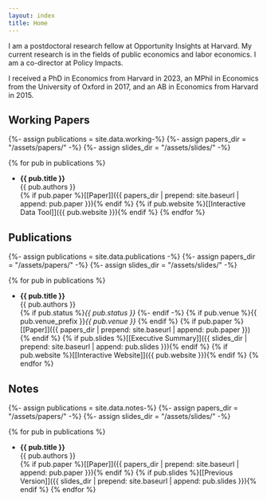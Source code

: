 ```yaml
---
layout: index
title: Home
---
```

I am a postdoctoral research fellow at Opportunity Insights at Harvard. My current research is in the fields of public economics and labor economics. I am a co-director at Policy Impacts. 

I received a PhD in Economics from Harvard in 2023, an MPhil in Economics from the University of Oxford in 2017, and an AB in Economics from Harvard in 2015.

## Working Papers
{%- assign publications = site.data.working-%}
{%- assign papers_dir = "/assets/papers/" -%}
{%- assign slides_dir = "/assets/slides/" -%}

{% for pub in publications %}
* **{{ pub.title }}**  
{{ pub.authors }}  
{% if pub.paper %}[[Paper]]({{ papers_dir | prepend: site.baseurl | append: pub.paper }}){% endif %}
{% if pub.website %}[[Interactive Data Tool]]({{ pub.website }}){% endif %}
{% endfor %}

## Publications
{%- assign publications = site.data.publications -%}
{%- assign papers_dir = "/assets/papers/" -%}
{%- assign slides_dir = "/assets/slides/" -%}

{% for pub in publications %}
* **{{ pub.title }}**  
{{ pub.authors }}  
{% if pub.status %}*{{ pub.status }}*  {%- endif -%}
{% if pub.venue %}{{ pub.venue_prefix }}*{{ pub.venue }}*  {% endif %}
{% if pub.paper %}[[Paper]]({{ papers_dir | prepend: site.baseurl | append: pub.paper }}){% endif %}
{% if pub.slides %}[[Executive Summary]]({{ slides_dir | prepend: site.baseurl | append: pub.slides }}){% endif %}
{% if pub.website %}[[Interactive Website]]({{ pub.website }}){% endif %}
{% endfor %}

## Notes
{%- assign publications = site.data.notes-%}
{%- assign papers_dir = "/assets/papers/" -%}
{%- assign slides_dir = "/assets/slides/" -%}

{% for pub in publications %}
* **{{ pub.title }}**  
{{ pub.authors }}  
{% if pub.paper %}[[Paper]]({{ papers_dir | prepend: site.baseurl | append: pub.paper }}){% endif %}
{% if pub.slides %}[[Previous Version]]({{ slides_dir | prepend: site.baseurl | append: pub.slides }}){% endif %}
{% endfor %}

